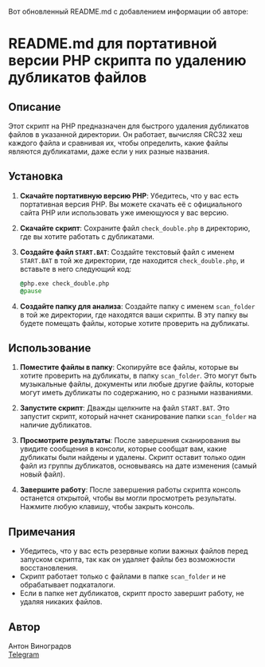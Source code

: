 Вот обновленный README.md с добавлением информации об авторе:

# README.md для портативной версии PHP скрипта по удалению дубликатов файлов

## Описание
Этот скрипт на PHP предназначен для быстрого удаления дубликатов файлов в указанной директории. Он работает, вычисляя CRC32 хеш каждого файла и сравнивая их, чтобы определить, какие файлы являются дубликатами, даже если у них разные названия. 

## Установка
1. **Скачайте портативную версию PHP**: Убедитесь, что у вас есть портативная версия PHP. Вы можете скачать её с официального сайта PHP или использовать уже имеющуюся у вас версию.

2. **Скачайте скрипт**: Сохраните файл `check_double.php` в директорию, где вы хотите работать с дубликатами.

3. **Создайте файл `START.BAT`**: Создайте текстовый файл с именем `START.BAT` в той же директории, где находится `check_double.php`, и вставьте в него следующий код:
   ```bat
   @php.exe check_double.php
   @pause
   ```

4. **Создайте папку для анализа**: Создайте папку с именем `scan_folder` в той же директории, где находятся ваши скрипты. В эту папку вы будете помещать файлы, которые хотите проверить на дубликаты.

## Использование
1. **Поместите файлы в папку**: Скопируйте все файлы, которые вы хотите проверить на дубликаты, в папку `scan_folder`. Это могут быть музыкальные файлы, документы или любые другие файлы, которые могут иметь дубликаты по содержанию, но с разными названиями.

2. **Запустите скрипт**: Дважды щелкните на файл `START.BAT`. Это запустит скрипт, который начнет сканирование папки `scan_folder` на наличие дубликатов.

3. **Просмотрите результаты**: После завершения сканирования вы увидите сообщения в консоли, которые сообщат вам, какие дубликаты были найдены и удалены. Скрипт оставит только один файл из группы дубликатов, основываясь на дате изменения (самый новый файл).

4. **Завершите работу**: После завершения работы скрипта консоль останется открытой, чтобы вы могли просмотреть результаты. Нажмите любую клавишу, чтобы закрыть консоль.

## Примечания
- Убедитесь, что у вас есть резервные копии важных файлов перед запуском скрипта, так как он удаляет файлы без возможности восстановления.
- Скрипт работает только с файлами в папке `scan_folder` и не обрабатывает подкаталоги.
- Если в папке нет дубликатов, скрипт просто завершит работу, не удаляя никаких файлов.

## Автор
Антон Виноградов  
[Telegram](https://t.me/vinantole)
